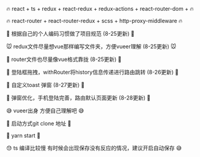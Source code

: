 🔥                react + ts + redux + react-redux + redux-actions + react-router-dom +    🔥

🔥                react-router + react-router-redux + scss + http-proxy-middleware         🔥

🚀                根据自己的个人编码习惯做了项目规范                  (8-25更新)                 🚀

🐭                redux文件尽量想vue那样编写文件夹，方便vueer理解     (8-25更新)                 🐭

🐂                router文件也尽量像vue格式靠拢                     (8-25更新)                 🐂

🐯                登陆框拖拽，withRouter将history信息传递进行路由跳转 (8-26更新)                 🐯

🐰                自定义toast 弹窗                                (8-27更新)                 🐰

🐲                弹窗优化，手机登陆完善，路由默认页面更新             (8-28更新)                 🐲

😅                vueer出身 方便自己理解吧                                                    😅

🚀                启动方式git clone 地址                                                     🚀

🍺                yarn start                                                              🍺

😓                ts 编译比较慢 有时候会出现保存没有反应的情况，建议开启自动保存                    😅

